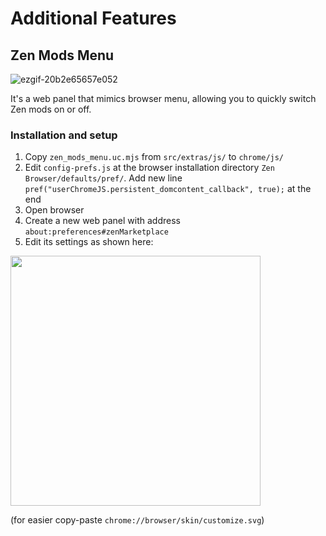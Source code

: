 # Additional Features

## Zen Mods Menu

![ezgif-20b2e65657e052](https://github.com/user-attachments/assets/96d792e3-2cd5-4465-8ee9-c368ac734d67)

It's a web panel that mimics browser menu, allowing you to quickly switch Zen mods on or off.

### Installation and setup

1. Copy `zen_mods_menu.uc.mjs` from `src/extras/js/` to `chrome/js/`
2. Edit `config-prefs.js` at the browser installation directory `Zen Browser/defaults/pref/`. Add new line `pref("userChromeJS.persistent_domcontent_callback", true);` at the end
3. Open browser
4. Create a new web panel with address `about:preferences#zenMarketplace`
5. Edit its settings as shown here:
   
<img src="https://github.com/user-attachments/assets/84d39e35-56f2-4319-b33f-32d86f0cedcb" width="400"/>

(for easier copy-paste `chrome://browser/skin/customize.svg`)
